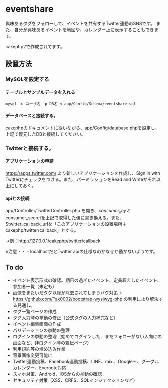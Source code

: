 
# eventshare


興味あるタグをフォローして、イベントを共有するTwitter連動のSNSです。
また、自分が興味あるイベントを地図や、カレンダー上に表示することもできます。

cakephp2で作成されてます。


## 設置方法

### MySQLを設定する

#### テーブルとサンプルデータを入れる


```mysql
mysql -u ユーザ名 -p DB名 < app/Config/Schema/eventshare.sql
```

#### データベースと接続する。

cakephpのドキュメントに従いながら、app/Config/database.phpを設定し、上記で復元したDBと接続してください。


### Twitterと接続する。

#### アプリケーションの申請

https://apps.twitter.com/ より新しいアプリケーションを作成し、Sign in with Twitterにチェックをつける。また、パーミッションをRead and Writeかそれ以上にしておく。

#### apiとの接続
app/Controller/TwitterController.php を開き、$consumer_keyと$consumer_secretを上記で取得した値に書き換える。また、$twitter_callback_urlを「このアプリケーションの設置場所＋cakephp/twitter/callback」とする。

→例：http://127.0.0.1/cakephp/twitter/callback

※注意・・・localhostだとTwitter apiの仕様なのかなぜか動かないようです。

## To do

* イベント表示形式の確認。期日の過ぎたイベント、定員超えしたイベント、参加者一覧（未定も）
* 画像をまたいだタグ以降が除去されてしまうバグ対策→ https://github.com/Tak0002/bootstrap-wysiwyg-php の利用により解決する見通し。
* タグ一覧ページの作成
* タグ入力時の挙動の修正（公式タグの入力補完など）
* イベント編集画面の作成
* バリデーションの挙動の整理
* ログインの挙動の整理（始めてログインした、まだフォローがない人向けの画面など、非ログイン時の宣伝ページ）
* 利用規約等の埋め込み作業
* 背景画像変更可能に
* Twitter連動投稿、Facebook連動投稿、LINE、mixi、Google＋、グーグルカレンダー、Evernote対応
* スマホ対策、Android、iOSからの挙動の確認
* セキュリティ対策（XSS、CRFS、SQLインジェクションなど）
